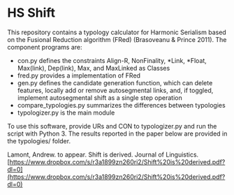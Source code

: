 # HS Shift

This repository contains a typology calculator for Harmonic Serialism based on the Fusional Reduction algorithm (FRed) (Brasoveanu & Prince 2011). The component programs are:

*    con.py defines the constraints Align-R, NonFinality, *Link, *Float, Max(link), Dep(link), Max, and MaxLinked as Classes
*    fred.py provides a implementation of FRed
*    gen.py defines the candidate generation function, which can delete features, locally add or remove autosegmental links, and, if toggled, implement autosegmental shift as a single step operation
*    compare_typologies.py summarizes the differences between typologies
*    typologizer.py is the main module

To use this software, provide URs and CON to typologizer.py and run the script with Python 3. The results reported in the paper below are provided in the typologies/ folder.

Lamont, Andrew. to appear. Shift is derived. Journal of Linguistics. [https://www.dropbox.com/s/r3a1899zn260ri2/Shift%20is%20derived.pdf?dl=0](https://www.dropbox.com/s/r3a1899zn260ri2/Shift%20is%20derived.pdf?dl=0)
